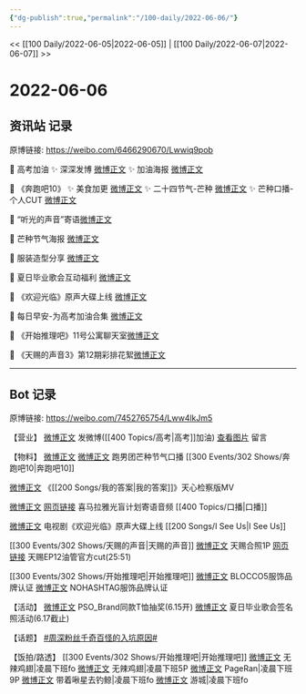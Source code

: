```yaml
---
{"dg-publish":true,"permalink":"/100-daily/2022-06-06/"}
---
```



<< [[100 Daily/2022-06-05\|2022-06-05]] | [[100 Daily/2022-06-07\|2022-06-07]] >>

# 2022-06-06

## 资讯站 记录

原博链接: https://weibo.com/6466290670/Lwwiq9pob

🌟 高考加油
✨ 深深发博 [微博正文](https://m.weibo.cn/6466290670/4777480939902091)
✨ 加油海报 [微博正文](https://m.weibo.cn/6466290670/4777332345145898)

🌟 《奔跑吧10》
✨ 美食加更 [微博正文](https://m.weibo.cn/6466290670/4777372492500471)
✨ 二十四节气-芒种 [微博正文](https://m.weibo.cn/6466290670/4777287755761029)
✨ 芒种口播-个人CUT [微博正文](https://m.weibo.cn/6466290670/4777317262164814)

🌟 “听光的声音”寄语[微博正文](https://m.weibo.cn/6466290670/4777437642621469)

🌟 芒种节气海报 [微博正文](https://m.weibo.cn/6466290670/4777302011675260)

🌟 服装造型分享 [微博正文](https://m.weibo.cn/6466290670/4777421670189779)

🌟 夏日毕业歌会互动福利 [微博正文](https://m.weibo.cn/6466290670/4777363026216879)

🌟 《欢迎光临》原声大碟上线 [微博正文](https://m.weibo.cn/6466290670/4777309767469327)

🌟 每日早安-为高考加油合集 [微博正文](https://m.weibo.cn/6466290670/4777286413061665)

🌟 《开始推理吧》11号公寓聊天室[微博正文](https://m.weibo.cn/6466290670/4777320655358029)

🌟 《天赐的声音3》第12期彩排花絮[微博正文](https://m.weibo.cn/6466290670/4777301760544254)

---
## Bot 记录

原博链接: https://weibo.com/7452765754/Lww4lkJm5

【营业】
[微博正文](https://m.weibo.cn/1736988591/4777478348349301) 发微博([[400 Topics/高考\|高考]]加油)
[查看图片](https://wx2.sinaimg.cn/large/0088n2Pggy1h2ywf4ejipj30ya070t8z.jpg) 留言[](https://m.weibo.cn/1736988591/4776409929878285)

【物料】
[微博正文](https://m.weibo.cn/1288369910/4777274308301265) [微博正文](https://m.weibo.cn/6466290670/4777317262164814) 跑男团芒种节气口播 [[300 Events/302 Shows/奔跑吧10\|奔跑吧10]]

[微博正文](https://m.weibo.cn/5053469079/4777422295925868) 《[[200 Songs/我的答案\|我的答案]]》天心检察版MV

[微博正文](https://weibo.com/2608693591/LwsVA2NL2) [网页链接](https://weibo.cn/sinaurl?u=https%3A%2F%2Fm.ximalaya.com%2Falbum%2F68380777) 喜马拉雅光盲计划寄语音频 [[400 Topics/口播\|口播]]

[微博正文](https://m.weibo.cn/7496684609/4777300878952170) 电视剧《欢迎光临》原声大碟上线 [[200 Songs/I See Us\|I See Us]]

[[300 Events/302 Shows/天赐的声音\|天赐的声音]]
[微博正文](https://m.weibo.cn/1846843604/4777337503088891) 天赐合照1P
[网页链接](https://weibo.cn/sinaurl?u=https%3A%2F%2Fyoutu.be%2FIR0oO6lts3M) 天赐EP12油管官方cut(25:51)

[[300 Events/302 Shows/开始推理吧\|开始推理吧]]
[微博正文](https://m.weibo.cn/2665827191/4777287398721347) BLOCCO5服饰品牌认证
[微博正文](https://m.weibo.cn/6347789212/4777324757651055) NOHASHTAG服饰品牌认证

【活动】
[微博正文](https://m.weibo.cn/5710248208/4777361502900571) PSO_Brand同款T恤抽奖(6.15开)
[微博正文](https://m.weibo.cn/6744306402/4777361500013542) 夏日毕业歌会签名照活动(6.17截止)

【话题】
[#周深粉丝千奇百怪的入坑原因#](https://s.weibo.com/weibo?q=%23%E5%91%A8%E6%B7%B1%E7%B2%89%E4%B8%9D%E5%8D%83%E5%A5%87%E7%99%BE%E6%80%AA%E7%9A%84%E5%85%A5%E5%9D%91%E5%8E%9F%E5%9B%A0%23)

【饭拍/路透】
[[300 Events/302 Shows/开始推理吧\|开始推理吧]]
[微博正文](https://m.weibo.cn/7495641082/4777226496639712) 无辣鸡翅|凌晨下班fo
[微博正文](https://m.weibo.cn/7495641082/4777231802434132) 无辣鸡翅|凌晨下班5P
[微博正文](https://m.weibo.cn/7633014126/4777265033906748) PageRan|凌晨下班9P
[微博正文](https://m.weibo.cn/3246571812/4777263796847474) 带着啾星去钓鲸|凌晨下班fo
[微博正文](https://m.weibo.cn/1801743981/4777219551920761) 游城|凌晨下班fo
